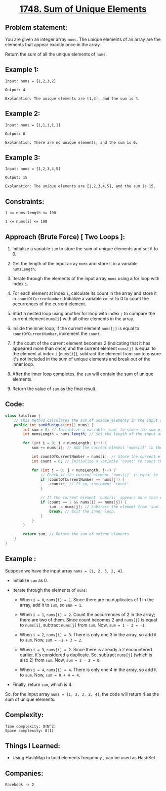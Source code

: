 
<h1 align="center"><a href="https://leetcode.com/problems/sum-of-unique-elements/description/" target="_blank">1748. Sum of Unique Elements</a></h1>

## Problem statement:
You are given an integer array `nums`. The unique elements of an array are the elements that appear exactly once in the array.

Return the sum of all the unique elements of `nums`.


## Example 1:

```
Input: nums = [1,2,3,2]

Output: 4

Explanation: The unique elements are [1,3], and the sum is 4.
```

## Example 2:

```
Input: nums = [1,1,1,1,1]

Output: 0

Explanation: There are no unique elements, and the sum is 0.
```


## Example 3:

```
Input: nums = [1,2,3,4,5]

Output: 15

Explanation: The unique elements are [1,2,3,4,5], and the sum is 15.
```


## Constraints:

```
1 <= nums.length <= 100

1 <= nums[i] <= 100
```


 

## Approach (Brute Force) [ Two Loops ]:

1. Initialize a variable `sum` to store the sum of unique elements and set it to 0.

2. Get the length of the input array `nums` and store it in a variable `numsLength`.

3. Iterate through the elements of the input array `nums` using a for loop with index `i`.

4. For each element at index `i`, calculate its count in the array and store it in `countOfCurrentNumber`. Initialize a variable `count` to 0 to count the occurrences of the current element.

5. Start a nested loop using another for loop with index `j` to compare the current element `nums[i]` with all other elements in the array.

6. Inside the inner loop, if the current element `nums[j]` is equal to `countOfCurrentNumber`, increment the `count`.

7. If the count of the current element becomes 2 (indicating that it has appeared more than once) and the current element `nums[j]` is equal to the element at index `i` (`nums[i]`), subtract the element from `sum` to ensure it's not included in the sum of unique elements and break out of the inner loop.

8. After the inner loop completes, the `sum` will contain the sum of unique elements.

9. Return the value of `sum` as the final result.



## Code: 

```java
class Solution {
    // This method calculates the sum of unique elements in the input array 'nums'.
    public int sumOfUnique(int[] nums) {
        int sum = 0; // Initialize a variable 'sum' to store the sum of unique elements.
        int numsLength = nums.length; // Get the length of the input array 'nums'.

        for (int i = 0; i < numsLength; i++) {
            sum += nums[i]; // Add the current element 'nums[i]' to the 'sum'.

            int countOfCurrentNumber = nums[i]; // Store the current element in 'countOfCurrentNumber'.
            int count = 0; // Initialize a variable 'count' to count the occurrences of the current element.

            for (int j = 0; j < numsLength; j++) {
                // Check if the current element 'nums[j]' is equal to 'countOfCurrentNumber'.
                if (countOfCurrentNumber == nums[j]) {
                    count++; // If so, increment 'count'.
                }

                // If the current element 'nums[i]' appears more than once, subtract it from 'sum' and break the inner loop.
                if (count == 2 && nums[i] == nums[j]) {
                    sum -= nums[j]; // Subtract the element from 'sum'.
                    break; // Exit the inner loop.
                }
            }
        }

        return sum; // Return the sum of unique elements.
    }
}
```

## Example :

Suppose we have the input array `nums = [1, 2, 3, 2, 4]`.

- Initialize `sum` as 0.

- Iterate through the elements of `nums`:

  - When `i = 0`, `nums[i] = 1`. Since there are no duplicates of 1 in the array, add it to `sum`, so `sum = 1`.

  - When `i = 1`, `nums[i] = 2`. Count the occurrences of 2 in the array; there are two of them. Since count becomes 2 and `nums[j]` is equal to `nums[i]`, subtract `nums[j]` from `sum`. Now, `sum = 1 - 2 = -1`.

  - When `i = 2`, `nums[i] = 3`. There is only one 3 in the array, so add it to `sum`. Now, `sum = -1 + 3 = 2`.

  - When `i = 3`, `nums[i] = 2`. Since there is already a 2 encountered earlier, it's considered a duplicate. So, subtract `nums[j]` (which is also 2) from `sum`. Now, `sum = 2 - 2 = 0`.

  - When `i = 4`, `nums[i] = 4`. There is only one 4 in the array, so add it to `sum`. Now, `sum = 0 + 4 = 4`.

- Finally, return `sum`, which is 4.

So, for the input array `nums = [1, 2, 3, 2, 4]`, the code will return 4 as the sum of unique elements.





## Complexity:

```
Time complexity: O(N^2)  
Space complexity: O(1)  
```

## Things I Learned:

- Using HashMap to hold elements frequency , can be used as HashSet
  


## Companies:

```
Facebook -> 2
```





